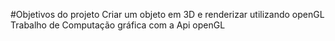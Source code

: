 #Objetivos do projeto
Criar um objeto em 3D e renderizar utilizando openGL
Trabalho de Computação gráfica com a Api openGL
